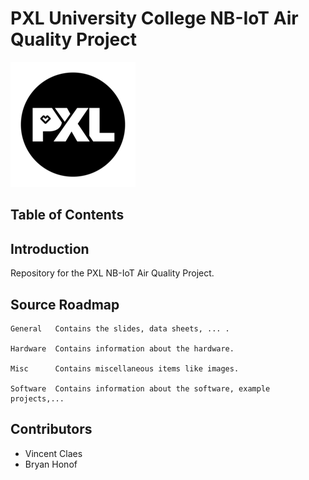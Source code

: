 # PXL University College NB-IoT Air Quality Project 

[![PXL University College Logo][PXL-logo]][PXL-link]

## Table of Contents

## Introduction

Repository for the PXL NB-IoT Air Quality Project.

## Source Roadmap 

```
General   Contains the slides, data sheets, ... .

Hardware  Contains information about the hardware.

Misc      Contains miscellaneous items like images.

Software  Contains information about the software, example projects,...
```

## Contributors

- Vincent Claes
- Bryan Honof

[PXL-logo]: ./Misc/images/pxl-logo.png "PXL logo"
[PXL-link]: https://www.pxl.be
